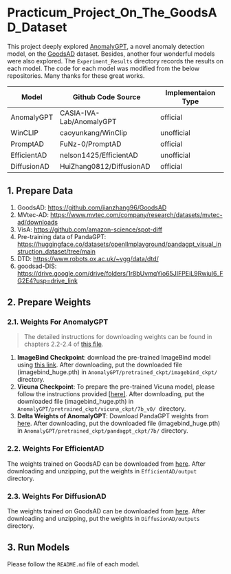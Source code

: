 # Practicum_Project_On_The_GoodsAD_Dataset
This project deeply explored [AnomalyGPT](https://github.com/CASIA-IVA-Lab/AnomalyGPT), a novel anomaly detection model, on the [GoodsAD](https://github.com/jianzhang96/GoodsAD) dataset. Besides, another four wonderful models were also explored. The `Experiment_Results` directory records the results on each model. The code for each model was modified from the below repositories. Many thanks for these great works.

| Model       | Github Code Source       | Implementaion Type |
| ----------- | ------------------------ | ------------------ |
| AnomalyGPT  | CASIA-IVA-Lab/AnomalyGPT | official           |
| WinCLIP     | caoyunkang/WinClip       | unofficial         |
| PromptAD    | FuNz-0/PromptAD          | official           |
| EfficientAD | nelson1425/EfficientAD   | unofficial         |
| DiffusionAD | HuiZhang0812/DiffusionAD | official           |

## 1. Prepare Data

1. GoodsAD: https://github.com/jianzhang96/GoodsAD
2. MVtec-AD: https://www.mvtec.com/company/research/datasets/mvtec-ad/downloads
3. VisA: https://github.com/amazon-science/spot-diff
4. Pre-training data of PandaGPT: https://huggingface.co/datasets/openllmplayground/pandagpt_visual_instruction_dataset/tree/main
5. DTD: https://www.robots.ox.ac.uk/~vgg/data/dtd/
6. goodsad-DIS: https://drive.google.com/drive/folders/1r8bUvmqYio65JIFPEiL9RwiuI6_FG2E4?usp=drive_link

## 2. Prepare Weights

### 2.1. Weights For AnomalyGPT

> The detailed instructions for downloading weights can be found in chapters 2.2-2.4 of [this file](https://github.com/CASIA-IVA-Lab/AnomalyGPT/blob/main/README.md).

1. **ImageBind Checkpoint**: download the pre-trained ImageBind model using [this link](https://dl.fbaipublicfiles.com/imagebind/imagebind_huge.pth). After downloading, put the downloaded file (imagebind_huge.pth) in `AnomalyGPT/pretrained_ckpt/imagebind_ckpt/` directory.
2. **Vicuna Checkpoint**: To prepare the pre-trained Vicuna model, please follow the instructions provided [[here\]](https://github.com/CASIA-IVA-Lab/AnomalyGPT/blob/main/pretrained_ckpt#1-prepare-vicuna-checkpoint). After downloading, put the downloaded file (imagebind_huge.pth) in `AnomalyGPT/pretrained_ckpt/vicuna_ckpt/7b_v0/ `directory.
3. **Delta Weights of AnomalyGPT**: Download PandaGPT weights from [here](https://huggingface.co/openllmplayground/pandagpt_7b_max_len_1024). After downloading, put the downloaded file (imagebind_huge.pth) in `AnomalyGPT/pretrained_ckpt/pandagpt_ckpt/7b/` directory.

### 2.2. Weights For EfficientAD

The weights trained on GoodsAD can be downloaded from [here](https://drive.google.com/file/d/1oPjFpZ-3z0lpO6YNnOpqlWWvmCldw7Fe/view?usp=drive_link). After downloading and unzipping, put the weights in `EfficientAD/output` directory.

### 2.3. Weights For DiffusionAD

The weights trained on GoodsAD can be downloaded from [here](https://drive.google.com/file/d/1TJ3nJhe-VswIg95u9dxVkfOUIcohvEU6/view?usp=drive_link). After downloading and unzipping, put the weights in `DiffusionAD/outputs` directory.

## 3. Run Models
Please follow the `README.md` file of each model.



